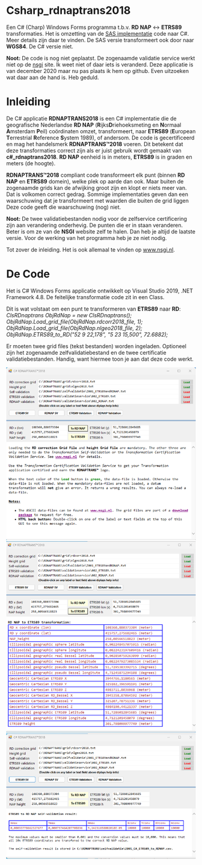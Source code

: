 # Csharp_rdnaptrans2018

<p>Een C# (Charp) Windows Forms programma t.b.v. <strong>RD NAP</strong> <-> <strong>ETRS89</strong> transformaties. Het is omzetting van de 
<a href=https://github.com/FVellinga/gm_rdnaptrans2018>SAS implementatie</a> code naar C#. Meer details zijn daar te vinden. De SAS versie transformeert ook door naar <b>WGS84</b>. De C# versie niet. </p>
<p><strong>Noot:</strong> De code is nog niet geplaatst. De zogenaamde validatie service werkt niet op de <a href=http://www.nsgi.nl>nsgi</a> site. Ik weet niet of daar iets is veranderd. Deze applicatie is van december 2020 maar nu pas plaats ik hem op github. Even uitzoeken wat daar aan de hand is. Heb geduld.</p>


# Inleiding

<p>De C# applicatie <b>RDNAPTRANS2018</b> is een C# implementatie die de geografische Nederlandse <b>RD NAP</b> (<b>R</b>ijks<b>D</b>riehoeksmeting en <b>N</b>ormaal
<b>A</b>msterdam <b>P</b>eil) coördinaten omzet, transformeert, naar <b>ETRS89</b> (<b>E</b>uropean <b>T</b>errestrial <b>R</b>eference
<b>S</b>ystem 1989), of andersom. De code is gecertificeerd en mag het handelsmerk <b>RDNAPTRANS™2018</b> voeren. Dit betekent dat deze
transformaties correct zijn als er juist gebruik wordt gemaakt van <b>c#_rdnaptrans2018</b>. <b>RD NAP</b> eenheid is in meters, <b>ETRS89</b> is in graden
en meters (de hoogte).</p>

<p><b>RDNAPTRANS™2018</b> compliant code transformeert elk punt (binnen <strong>RD NAP</strong> en <strong>ETRS89</strong> domein), welke plek op aarde dan ook. Maar buiten de zogenaamde grids kan de afwijking groot zijn en klopt er niets meer van. Dat is volkomen correct gedrag. Sommige implementaties geven
dan een waarschuwing dat je transformeert met waarden die buiten de grid liggen Deze code geeft die waarschuwing (nog) niet.</p>

<p><b>Noot:</u></b> De twee validatiebestanden nodig voor de zelfservice certificering zijn aan verandering onderhevig. De punten die er in staan veranderen. Beter is om ze van de <strong>NSGI</strong> website zelf te halen. Dan heb je altijd de laatste versie. Voor de werking van het programma heb je ze niet nodig.</p>
<p>Tot zover de inleiding. Het is ook allemaal te vinden op <a href="http://www.nsgi.nl">www.nsgi.nl</a>.</p>

# De Code

<p>Het is C# Windows Forms applicatie ontwikkelt op Visual Studio 2019, .NET Framework 4.8. De feitelijke transformatie code zit in een Class. </p>

<p>Dit is wat volstaat om een punt te transformeren van <b>ETRS89</b> naar <b>RD</b>:</br><i>
ClsRDnaptrans ObjRdNap = new ClsRDnaptrans();</br>
ObjRdNap.Load_grid_file(ObjRdNap.rdcorr2018_file, 1);</br>
ObjRdNap.Load_grid_file(ObjRdNap.nlgeo2018_file, 2);</br>
ObjRdNap.ETRS89_to_RD("52 9 22,178", "5 23 15,500", 72.6882);</i>
</p>

<p>Er moeten twee grid files (tekst bestanden) worden ingeladen. Optioneel zijn het zogenaamde zelfvalidatiebestand en de twee certificatie
validatiebestanden. Handig, want hiermee toon je aan dat deze code werkt. </p>

![Plaatje 1](https://github.com/FVellinga/Csharp_rdnaptrans2018/blob/main/plaatje1.png)
![Plaatje 2](https://github.com/FVellinga/Csharp_rdnaptrans2018/blob/main/plaatje2.png)
![Plaatje 3](https://github.com/FVellinga/Csharp_rdnaptrans2018/blob/main/plaatje3.png)
